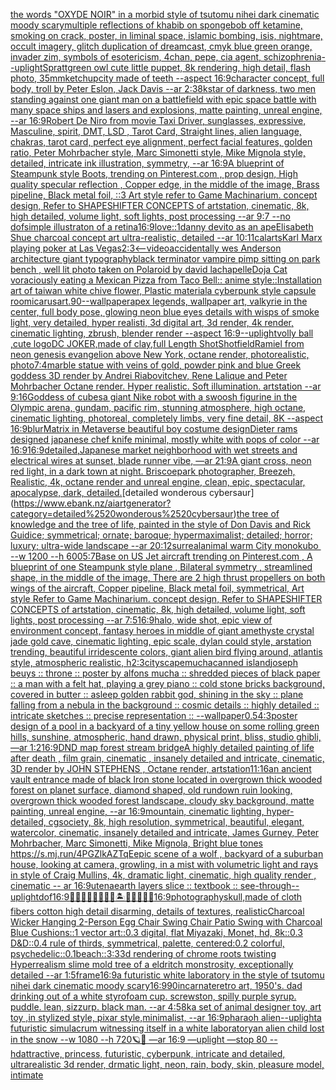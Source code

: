 [the words "OXYDE NOIR" in a morbid style of tsutomu nihei dark cinematic moody scary](https://www.ebank.nz/aiartgenerator?category=the%2520words%2520%22OXYDE%2520NOIR%22%2520in%2520a%2520morbid%2520style%2520of%2520tsutomu%2520nihei%2520dark%2520cinematic%2520moody%2520scary)[multiple reflections of khabib on spongebob off ketamine, smoking on crack, poster, in liminal space, islamic bombing, isis, nightmare, occult imagery, glitch duplication of dreamcast, cmyk blue green orange, invader zim, symbols of esotericism, 4chan, pepe, cia agent, schizophrenia](https://www.ebank.nz/aiartgenerator?category=multiple%2520reflections%2520of%2520khabib%2520on%2520spongebob%2520off%2520ketamine%2C%2520smoking%2520on%2520crack%2C%2520poster%2C%2520in%2520liminal%2520space%2C%2520islamic%2520bombing%2C%2520isis%2C%2520nightmare%2C%2520occult%2520imagery%2C%2520glitch%2520duplication%2520of%2520dreamcast%2C%2520cmyk%2520blue%2520green%2520orange%2C%2520invader%2520zim%2C%2520symbols%2520of%2520esotericism%2C%25204chan%2C%2520pepe%2C%2520cia%2520agent%2C%2520schizophrenia)[--uplight](https://www.ebank.nz/aiartgenerator?category=--uplight)[Spratt](https://www.ebank.nz/aiartgenerator?category=Spratt)[green owl cute little puppet, 8k rendering, high detail, flash photo, 35mm](https://www.ebank.nz/aiartgenerator?category=green%2520owl%2520cute%2520little%2520puppet%2C%25208k%2520rendering%2C%2520high%2520detail%2C%2520flash%2520photo%2C%252035mm)[ketchup](https://www.ebank.nz/aiartgenerator?category=ketchup)[city made of teeth --aspect 16:9](https://www.ebank.nz/aiartgenerator?category=city%2520made%2520of%2520teeth%2520--aspect%252016%3A9)[character concept, full body, troll by Peter Eslon, Jack Davis --ar 2:3](https://www.ebank.nz/aiartgenerator?category=character%2520concept%2C%2520full%2520body%2C%2520troll%2520by%2520Peter%2520Eslon%2C%2520Jack%2520Davis%2520--ar%25202%3A3)[8k](https://www.ebank.nz/aiartgenerator?category=8k)[star of darkness, two men standing against one giant man on a battlefield with epic space battle with many space ships and lasers and explosions, matte painting, unreal engine, --ar 16:9](https://www.ebank.nz/aiartgenerator?category=star%2520of%2520darkness%2C%2520two%2520men%2520standing%2520against%2520one%2520giant%2520man%2520on%2520a%2520battlefield%2520with%2520epic%2520space%2520battle%2520with%2520many%2520space%2520ships%2520and%2520lasers%2520and%2520explosions%2C%2520matte%2520painting%2C%2520unreal%2520engine%2C%2520--ar%252016%3A9)[Robert De Niro from movie Taxi Driver, sunglasses, expressive, Masculine, spirit, DMT, LSD , Tarot Card, Straight lines, alien language, chakras, tarot card, perfect eye alignment, perfect facial features, golden ratio, Peter Mohrbacher style, Marc Simonetti style, Mike Mignola style, detailed, intricate ink illustration, symmetry, --ar 16:9](https://www.ebank.nz/aiartgenerator?category=Robert%2520De%2520Niro%2520from%2520movie%2520Taxi%2520Driver%2C%2520sunglasses%2C%2520expressive%2C%2520Masculine%2C%2520spirit%2C%2520DMT%2C%2520LSD%2520%2C%2520Tarot%2520Card%2C%2520Straight%2520lines%2C%2520alien%2520language%2C%2520chakras%2C%2520tarot%2520card%2C%2520perfect%2520eye%2520alignment%2C%2520perfect%2520facial%2520features%2C%2520golden%2520ratio%2C%2520Peter%2520Mohrbacher%2520style%2C%2520Marc%2520Simonetti%2520style%2C%2520Mike%2520Mignola%2520style%2C%2520detailed%2C%2520intricate%2520ink%2520illustration%2C%2520symmetry%2C%2520--ar%252016%3A9)[A blueprint of Steampunk style Boots,    trending on Pinterest.com  , prop design, High quality specular reflection , Copper  edge, in the middle of the image, Brass pipeline,  Black metal foil,  ::3  Art style refer to Game Machinarium.  concept design, Refer to SHAPESHIFTER CONCEPTS  of artstation, cinematic,  8k, high detailed,  volume light,  soft lights,  post processing    --ar 9:7   --no dof](https://www.ebank.nz/aiartgenerator?category=A%2520blueprint%2520of%2520Steampunk%2520style%2520Boots%2C%2520%2520%2520%2520trending%2520on%2520Pinterest.com%2520%2520%2C%2520prop%2520design%2C%2520High%2520quality%2520specular%2520reflection%2520%2C%2520Copper%2520%2520edge%2C%2520in%2520the%2520middle%2520of%2520the%2520image%2C%2520Brass%2520pipeline%2C%2520%2520Black%2520metal%2520foil%2C%2520%2520%3A%3A3%2520%2520Art%2520style%2520refer%2520to%2520Game%2520Machinarium.%2520%2520concept%2520design%2C%2520Refer%2520to%2520SHAPESHIFTER%2520CONCEPTS%2520%2520of%2520artstation%2C%2520cinematic%2C%2520%25208k%2C%2520high%2520detailed%2C%2520%2520volume%2520light%2C%2520%2520soft%2520lights%2C%2520%2520post%2520processing%2520%2520%2520%2520--ar%25209%3A7%2520%2520%2520--no%2520dof)[simple illustraton of a retina](https://www.ebank.nz/aiartgenerator?category=simple%2520illustraton%2520of%2520a%2520retina)[16:9](https://www.ebank.nz/aiartgenerator?category=16%3A9)[](https://www.ebank.nz/aiartgenerator?category=)[love::1](https://www.ebank.nz/aiartgenerator?category=love%3A%3A1)[danny devito as an ape](https://www.ebank.nz/aiartgenerator?category=danny%2520devito%2520as%2520an%2520ape)[Elisabeth Shue charcoal concept art ultra-realistic, detailed --ar 10:11](https://www.ebank.nz/aiartgenerator?category=Elisabeth%2520Shue%2520charcoal%2520concept%2520art%2520ultra-realistic%2C%2520detailed%2520--ar%252010%3A11)[calarts](https://www.ebank.nz/aiartgenerator?category=calarts)[Karl Marx playing poker at Las Vegas](https://www.ebank.nz/aiartgenerator?category=Karl%2520Marx%2520playing%2520poker%2520at%2520Las%2520Vegas)[2:3](https://www.ebank.nz/aiartgenerator?category=2%3A3)[<--video](https://www.ebank.nz/aiartgenerator?category=%3C--video)[accidentally wes Anderson architecture giant  typography](https://www.ebank.nz/aiartgenerator?category=accidentally%2520wes%2520Anderson%2520architecture%2520giant%2520%2520typography)[black terminator vampire pimp sitting on park bench , well lit photo taken on Polaroid by david lachapelle](https://www.ebank.nz/aiartgenerator?category=black%2520terminator%2520vampire%2520pimp%2520sitting%2520on%2520park%2520bench%2520%2C%2520well%2520lit%2520photo%2520taken%2520on%2520Polaroid%2520by%2520david%2520lachapelle)[Doja Cat voraciously eating a Mexican Pizza from Taco Bell:: anime style::](https://www.ebank.nz/aiartgenerator?category=Doja%2520Cat%2520voraciously%2520eating%2520a%2520Mexican%2520Pizza%2520from%2520Taco%2520Bell%3A%3A%2520anime%2520style%3A%3A)[Installation art of taiwan white chive flower, Plastic material](https://www.ebank.nz/aiartgenerator?category=Installation%2520art%2520of%2520taiwan%2520white%2520chive%2520flower%2C%2520Plastic%2520material)[a cyberpunk style capsule room](https://www.ebank.nz/aiartgenerator?category=a%2520cyberpunk%2520style%2520capsule%2520room)[icarus](https://www.ebank.nz/aiartgenerator?category=icarus)[art](https://www.ebank.nz/aiartgenerator?category=art)[.90](https://www.ebank.nz/aiartgenerator?category=.90)[--wallpaper](https://www.ebank.nz/aiartgenerator?category=--wallpaper)[apex legends, wallpaper art, valkyrie in the center,  full body pose, glowing neon blue eyes details with wisps of smoke light, very detailed, hyper realisti, 3d digital art, 3d render, 4k render, cinematic lighting, zbrush, blender render --aspect 16:9](https://www.ebank.nz/aiartgenerator?category=apex%2520legends%2C%2520wallpaper%2520art%2C%2520valkyrie%2520in%2520the%2520center%2C%2520%2520full%2520body%2520pose%2C%2520glowing%2520neon%2520blue%2520eyes%2520details%2520with%2520wisps%2520of%2520smoke%2520light%2C%2520very%2520detailed%2C%2520hyper%2520realisti%2C%25203d%2520digital%2520art%2C%25203d%2520render%2C%25204k%2520render%2C%2520cinematic%2520lighting%2C%2520zbrush%2C%2520blender%2520render%2520--aspect%252016%3A9)[--uplight](https://www.ebank.nz/aiartgenerator?category=--uplight)[volly ball ,cute logo](https://www.ebank.nz/aiartgenerator?category=volly%2520ball%2520%2Ccute%2520logo)[DC JOKER,made of clay,full Length Shot](https://www.ebank.nz/aiartgenerator?category=DC%2520JOKER%2Cmade%2520of%2520clay%2Cfull%2520Length%2520Shot)[Shot](https://www.ebank.nz/aiartgenerator?category=Shot)[field](https://www.ebank.nz/aiartgenerator?category=field)[Ramiel from neon genesis evangelion above New York, octane render, photorealistic, photo](https://www.ebank.nz/aiartgenerator?category=Ramiel%2520from%2520neon%2520genesis%2520evangelion%2520above%2520New%2520York%2C%2520octane%2520render%2C%2520photorealistic%2C%2520photo)[7:4](https://www.ebank.nz/aiartgenerator?category=7%3A4)[marble statue with veins of gold, powder pink and blue Greek goddess 3D render by Andrei Riabovitchev, Rene Lalique and Peter Mohrbacher Octane render. Hyper realistic. Soft illumination. artstation --ar 9:16](https://www.ebank.nz/aiartgenerator?category=marble%2520statue%2520with%2520veins%2520of%2520gold%2C%2520powder%2520pink%2520and%2520blue%2520Greek%2520goddess%25203D%2520render%2520by%2520Andrei%2520Riabovitchev%2C%2520Rene%2520Lalique%2520and%2520Peter%2520Mohrbacher%2520Octane%2520render.%2520Hyper%2520realistic.%2520Soft%2520illumination.%2520artstation%2520--ar%25209%3A16)[Goddess of cubes](https://www.ebank.nz/aiartgenerator?category=Goddess%2520of%2520cubes)[a giant Nike robot with a swoosh figurine in the Olympic arena, gundam, pacific rim, stunning atmosphere, high octane, cinematic lighting, photoreal, completely limbs, very fine detail, 8K --aspect 16:9](https://www.ebank.nz/aiartgenerator?category=a%2520giant%2520Nike%2520robot%2520with%2520a%2520swoosh%2520figurine%2520in%2520the%2520Olympic%2520arena%2C%2520gundam%2C%2520pacific%2520rim%2C%2520stunning%2520atmosphere%2C%2520high%2520octane%2C%2520cinematic%2520lighting%2C%2520photoreal%2C%2520completely%2520limbs%2C%2520very%2520fine%2520detail%2C%25208K%2520--aspect%252016%3A9)[blur](https://www.ebank.nz/aiartgenerator?category=blur)[Matrix in Metaverse beautiful boy costume design](https://www.ebank.nz/aiartgenerator?category=Matrix%2520in%2520Metaverse%2520beautiful%2520boy%2520costume%2520design)[Dieter rams designed japanese chef knife minimal, mostly white with pops of color --ar 16:9](https://www.ebank.nz/aiartgenerator?category=Dieter%2520rams%2520designed%2520japanese%2520chef%2520knife%2520minimal%2C%2520mostly%2520white%2520with%2520pops%2520of%2520color%2520--ar%252016%3A9)[16:9](https://www.ebank.nz/aiartgenerator?category=16%3A9)[detailed,](https://www.ebank.nz/aiartgenerator?category=detailed%2C)[Japanese market neighborhood with wet streets and electrical wires at sunset, blade runner vibe, —ar 21:9](https://www.ebank.nz/aiartgenerator?category=Japanese%2520market%2520neighborhood%2520with%2520wet%2520streets%2520and%2520electrical%2520wires%2520at%2520sunset%2C%2520blade%2520runner%2520vibe%2C%2520%E2%80%94ar%252021%3A9)[A giant cross, neon red light, in a dark town at night. Briscoepark photographer, Breezeh, Realistic, 4k, octane render and unreal engine, clean, epic, spectacular, apocalypse, dark, detailed.](https://www.ebank.nz/aiartgenerator?category=A%2520giant%2520cross%2C%2520neon%2520red%2520light%2C%2520in%2520a%2520dark%2520town%2520at%2520night.%2520Briscoepark%2520photographer%2C%2520Breezeh%2C%2520Realistic%2C%25204k%2C%2520octane%2520render%2520and%2520unreal%2520engine%2C%2520clean%2C%2520epic%2C%2520spectacular%2C%2520apocalypse%2C%2520dark%2C%2520detailed.)[detailed wonderous cybersaur](https://www.ebank.nz/aiartgenerator?category=detailed%2520wonderous%2520cybersaur)[the tree of knowledge and the tree of life, painted in the style of Don Davis and Rick Guidice; symmetrical; ornate; baroque; hypermaximalist; detailed; horror; luxury; ultra-wide landscape --ar 20:12](https://www.ebank.nz/aiartgenerator?category=the%2520tree%2520of%2520knowledge%2520and%2520the%2520tree%2520of%2520life%2C%2520painted%2520in%2520the%2520style%2520of%2520Don%2520Davis%2520and%2520Rick%2520Guidice%3B%2520symmetrical%3B%2520ornate%3B%2520baroque%3B%2520hypermaximalist%3B%2520detailed%3B%2520horror%3B%2520luxury%3B%2520ultra-wide%2520landscape%2520--ar%252020%3A12)[surreal](https://www.ebank.nz/aiartgenerator?category=surreal)[animal warm City monokubo  --w 1200 --h 600](https://www.ebank.nz/aiartgenerator?category=animal%2520warm%2520City%2520monokubo%C2%A0%2520--w%25201200%2520--h%2520600)[5:7](https://www.ebank.nz/aiartgenerator?category=5%3A7)[Base on US Jet aircraft trending on Pinterest.com , A blueprint of one Steampunk style plane , Bilateral symmetry , streamlined shape, in the middle of the image,  There are 2 high thrust propellers on both wings of the aircraft, Copper pipeline,  Black metal foil, symmetrical,  Art style Refer to Game Machinarium.  concept design, Refer to SHAPESHIFTER CONCEPTS  of artstation, cinematic,  8k, high detailed,  volume light,  soft lights,  post processing    --ar 7:5](https://www.ebank.nz/aiartgenerator?category=Base%2520on%2520US%2520Jet%2520aircraft%2520trending%2520on%2520Pinterest.com%2520%2C%2520A%2520blueprint%2520of%2520one%2520Steampunk%2520style%2520plane%2520%2C%2520Bilateral%2520symmetry%2520%2C%2520streamlined%2520shape%2C%2520in%2520the%2520middle%2520of%2520the%2520image%2C%2520%2520There%2520are%25202%2520high%2520thrust%2520propellers%2520on%2520both%2520wings%2520of%2520the%2520aircraft%2C%2520Copper%2520pipeline%2C%2520%2520Black%2520metal%2520foil%2C%2520symmetrical%2C%2520%2520Art%2520style%2520Refer%2520to%2520Game%2520Machinarium.%2520%2520concept%2520design%2C%2520Refer%2520to%2520SHAPESHIFTER%2520CONCEPTS%2520%2520of%2520artstation%2C%2520cinematic%2C%2520%25208k%2C%2520high%2520detailed%2C%2520%2520volume%2520light%2C%2520%2520soft%2520lights%2C%2520%2520post%2520processing%2520%2520%2520%2520--ar%25207%3A5)[16:9](https://www.ebank.nz/aiartgenerator?category=16%3A9)[halo, wide shot, epic view of environment concept, fantasy heroes in middle of giant amethyste crystal jade gold cave, cinematic lighting, epic scale, dylan could style, arstation trending, beautiful irridescente colors, giant alien bird flying around, atlantis style, atmospheric realistic, h](https://www.ebank.nz/aiartgenerator?category=halo%2C%2520wide%2520shot%2C%2520epic%2520view%2520of%2520environment%2520concept%2C%2520fantasy%2520heroes%2520in%2520middle%2520of%2520giant%2520amethyste%2520crystal%2520jade%2520gold%2520cave%2C%2520cinematic%2520lighting%2C%2520epic%2520scale%2C%2520dylan%2520could%2520style%2C%2520arstation%2520trending%2C%2520beautiful%2520irridescente%2520colors%2C%2520giant%2520alien%2520bird%2520flying%2520around%2C%2520atlantis%2520style%2C%2520atmospheric%2520realistic%2C%2520h)[2:3](https://www.ebank.nz/aiartgenerator?category=2%3A3)[cityscape](https://www.ebank.nz/aiartgenerator?category=cityscape)[mucha](https://www.ebank.nz/aiartgenerator?category=mucha)[canned island](https://www.ebank.nz/aiartgenerator?category=canned%2520island)[joseph beuys :: throne :: poster by alfons mucha :: shredded pieces of black paper :: a man with a felt hat, playing a grey piano :: cold stone bricks background, covered in butter :: asleep golden rabbit god, shining in the sky :: plane falling from a nebula in the background :: cosmic details :: highly detailed :: intricate sketches :: precise representation :: --wallpaper](https://www.ebank.nz/aiartgenerator?category=joseph%2520beuys%2520%3A%3A%2520throne%2520%3A%3A%2520poster%2520by%2520alfons%2520mucha%2520%3A%3A%2520shredded%2520pieces%2520of%2520black%2520paper%2520%3A%3A%2520a%2520man%2520with%2520a%2520felt%2520hat%2C%2520playing%2520a%2520grey%2520piano%2520%3A%3A%2520cold%2520stone%2520bricks%2520background%2C%2520covered%2520in%2520butter%2520%3A%3A%2520asleep%2520golden%2520rabbit%2520god%2C%2520shining%2520in%2520the%2520sky%2520%3A%3A%2520plane%2520falling%2520from%2520a%2520nebula%2520in%2520the%2520background%2520%3A%3A%2520cosmic%2520details%2520%3A%3A%2520highly%2520detailed%2520%3A%3A%2520intricate%2520sketches%2520%3A%3A%2520precise%2520representation%2520%3A%3A%2520--wallpaper)[0.5](https://www.ebank.nz/aiartgenerator?category=0.5)[4:3](https://www.ebank.nz/aiartgenerator?category=4%3A3)[poster design of a pool in a backyard of a tiny yellow house on some rolling green hills, sunshine, atmospheric, hand drawn, physical print, bliss, studio ghibli,   —ar 1:2](https://www.ebank.nz/aiartgenerator?category=poster%2520design%2520of%2520a%2520pool%2520in%2520a%2520backyard%2520of%2520a%2520tiny%2520yellow%2520house%2520on%2520some%2520rolling%2520green%2520hills%2C%2520sunshine%2C%2520atmospheric%2C%2520hand%2520drawn%2C%2520physical%2520print%2C%2520bliss%2C%2520studio%2520ghibli%2C%2520%2520%2520%E2%80%94ar%25201%3A2)[16:9](https://www.ebank.nz/aiartgenerator?category=16%3A9)[DND map forest stream bridge](https://www.ebank.nz/aiartgenerator?category=DND%2520map%2520forest%2520stream%2520bridge)[A highly detailed painting of life after death  , film grain, cinematic , insanely detailed and intricate, cinematic, 3D render by JOHN STEPHENS  , Octane render, artstation](https://www.ebank.nz/aiartgenerator?category=A%2520highly%2520detailed%2520painting%2520of%2520life%2520after%2520death%2520%2520%2C%2520film%2520grain%2C%2520cinematic%2520%2C%2520insanely%2520detailed%2520and%2520intricate%2C%2520cinematic%2C%25203D%2520render%2520by%2520JOHN%2520STEPHENS%2520%2520%2C%2520Octane%2520render%2C%2520artstation)[11:16](https://www.ebank.nz/aiartgenerator?category=11%3A16)[an ancient vault entrance made of black Iron stone located in overgrown thick wooded forest on planet surface, diamond shaped, old rundown ruin looking, overgrown thick wooded forest landscape, cloudy sky background, matte painting, unreal engine, --ar 16:9](https://www.ebank.nz/aiartgenerator?category=an%2520ancient%2520vault%2520entrance%2520made%2520of%2520black%2520Iron%2520stone%2520located%2520in%2520overgrown%2520thick%2520wooded%2520forest%2520on%2520planet%2520surface%2C%2520diamond%2520shaped%2C%2520old%2520rundown%2520ruin%2520looking%2C%2520overgrown%2520thick%2520wooded%2520forest%2520landscape%2C%2520cloudy%2520sky%2520background%2C%2520matte%2520painting%2C%2520unreal%2520engine%2C%2520--ar%252016%3A9)[mountain, cinematic lighting, hyper-detailed, cgsociety, 8k, high resolution, symmetrical, beautiful, elegant, watercolor, cinematic, insanely detailed and intricate, James Gurney, Peter Mohrbacher, Marc Simonetti, Mike Mignola, Bright blue tones <https://s.mj.run/4PGZlkAZTqE>](https://www.ebank.nz/aiartgenerator?category=mountain%2C%2520cinematic%2520lighting%2C%2520hyper-detailed%2C%2520cgsociety%2C%25208k%2C%2520high%2520resolution%2C%2520symmetrical%2C%2520beautiful%2C%2520elegant%2C%2520watercolor%2C%2520cinematic%2C%2520insanely%2520detailed%2520and%2520intricate%2C%2520James%2520Gurney%2C%2520Peter%2520Mohrbacher%2C%2520Marc%2520Simonetti%2C%2520Mike%2520Mignola%2C%2520Bright%2520blue%2520tones%2520%3Chttps%3A//s.mj.run/4PGZlkAZTqE%3E)[epic scene of a wolf , backyard of a suburban house, looking at camera, growling, in a mist with volumetric light and rays in style of Craig Mullins, 4k, dramatic light, cinematic, high quality render , cinematic -- ar 16:9](https://www.ebank.nz/aiartgenerator?category=epic%2520scene%2520of%2520a%2520wolf%2520%2C%2520backyard%2520of%2520a%2520suburban%2520house%2C%2520looking%2520at%2520camera%2C%2520growling%2C%2520in%2520a%2520mist%2520with%2520volumetric%2520light%2520and%2520rays%2520in%2520style%2520of%2520Craig%2520Mullins%2C%25204k%2C%2520dramatic%2520light%2C%2520cinematic%2C%2520high%2520quality%2520render%2520%2C%2520cinematic%2520--%2520ar%252016%3A9)[utena](https://www.ebank.nz/aiartgenerator?category=utena)[earth layers slice :: textbook :: see-through](https://www.ebank.nz/aiartgenerator?category=earth%2520layers%2520slice%2520%3A%3A%2520textbook%2520%3A%3A%2520see-through)[--uplight](https://www.ebank.nz/aiartgenerator?category=--uplight)[dof](https://www.ebank.nz/aiartgenerator?category=dof)[16:9](https://www.ebank.nz/aiartgenerator?category=16%3A9)[🧞‍♂️🧞‍♀️🧞👾🐙🦑🏝🌌🌊🔮🏴‍☠️](https://www.ebank.nz/aiartgenerator?category=%F0%9F%A7%9E%E2%80%8D%E2%99%82%EF%B8%8F%F0%9F%A7%9E%E2%80%8D%E2%99%80%EF%B8%8F%F0%9F%A7%9E%F0%9F%91%BE%F0%9F%90%99%F0%9F%A6%91%F0%9F%8F%9D%F0%9F%8C%8C%F0%9F%8C%8A%F0%9F%94%AE%F0%9F%8F%B4%E2%80%8D%E2%98%A0%EF%B8%8F)[16:9](https://www.ebank.nz/aiartgenerator?category=16%3A9)[photography](https://www.ebank.nz/aiartgenerator?category=photography)[skull,made of cloth fibers cotton high detail disarming, details of textures, realistic](https://www.ebank.nz/aiartgenerator?category=skull%2Cmade%2520of%2520cloth%2520fibers%2520cotton%2520high%2520detail%2520disarming%2C%2520details%2520of%2520textures%2C%2520realistic)[Charcoal Wicker Hanging 2-Person Egg Chair Swing Chair Patio Swing with Charcoal Blue Cushions::1 vector art::0.3 digital, flat Miyazaki, Monet, hd, 8k::0.3 D&D::0.4 rule of thirds, symmetrical, palette, centered:0.2 colorful, psychedelic::0.1](https://www.ebank.nz/aiartgenerator?category=Charcoal%2520Wicker%2520Hanging%25202-Person%2520Egg%2520Chair%2520Swing%2520Chair%2520Patio%2520Swing%2520with%2520Charcoal%2520Blue%2520Cushions%3A%3A1%2520vector%2520art%3A%3A0.3%2520digital%2C%2520flat%2520Miyazaki%2C%2520Monet%2C%2520hd%2C%25208k%3A%3A0.3%2520D%26D%3A%3A0.4%2520rule%2520of%2520thirds%2C%2520symmetrical%2C%2520palette%2C%2520centered%3A0.2%2520colorful%2C%2520psychedelic%3A%3A0.1)[beach::](https://www.ebank.nz/aiartgenerator?category=beach%3A%3A)[3:3](https://www.ebank.nz/aiartgenerator?category=3%3A3)[3d rendering of chrome roots twisting Hyperrealism slime mold tree of a eldritch monstrosity, exceptionally detailed --ar 1:5](https://www.ebank.nz/aiartgenerator?category=3d%2520rendering%2520of%2520chrome%2520roots%2520twisting%2520Hyperrealism%2520slime%2520mold%2520tree%2520of%2520a%2520eldritch%2520monstrosity%2C%2520exceptionally%2520detailed%2520--ar%25201%3A5)[frame](https://www.ebank.nz/aiartgenerator?category=frame)[16:9](https://www.ebank.nz/aiartgenerator?category=16%3A9)[a futuristic white laboratory in the style of tsutomu nihei dark cinematic moody scary](https://www.ebank.nz/aiartgenerator?category=a%2520futuristic%2520white%2520laboratory%2520in%2520the%2520style%2520of%2520tsutomu%2520nihei%2520dark%2520cinematic%2520moody%2520scary)[16:9](https://www.ebank.nz/aiartgenerator?category=16%3A9)[90](https://www.ebank.nz/aiartgenerator?category=90)[incarnate](https://www.ebank.nz/aiartgenerator?category=incarnate)[retro art, 1950's. dad drinking out of a white styrofoam cup. screwston, spilly purple syrup. puddle. lean, sizzurp. black man. --ar 4:5](https://www.ebank.nz/aiartgenerator?category=retro%2520art%2C%25201950%27s.%2520dad%2520drinking%2520out%2520of%2520a%2520white%2520styrofoam%2520cup.%2520screwston%2C%2520spilly%2520purple%2520syrup.%2520puddle.%2520lean%2C%2520sizzurp.%2520black%2520man.%2520--ar%25204%3A5)[8k](https://www.ebank.nz/aiartgenerator?category=8k)[a set of animal designer toy, art toy  ,in stylized style, pixar style,minimalist, --ar 16:9](https://www.ebank.nz/aiartgenerator?category=a%2520set%2520of%2520animal%2520designer%2520toy%2C%2520art%2520toy%2520%2520%2Cin%2520stylized%2520style%2C%2520pixar%2520style%2Cminimalist%2C%2520--ar%252016%3A9)[pharaoh alien](https://www.ebank.nz/aiartgenerator?category=pharaoh%2520alien)[--uplight](https://www.ebank.nz/aiartgenerator?category=--uplight)[a futuristic simulacrum witnessing itself in a white laboratory](https://www.ebank.nz/aiartgenerator?category=a%2520futuristic%2520simulacrum%2520witnessing%2520itself%2520in%2520a%2520white%2520laboratory)[an alien child lost in the snow --w 1080 --h 720](https://www.ebank.nz/aiartgenerator?category=an%2520alien%2520child%2520lost%2520in%2520the%2520snow%2520--w%25201080%2520--h%2520720)[🪐🥀 —ar 16:9 —uplight —stop 80 --hd](https://www.ebank.nz/aiartgenerator?category=%F0%9F%AA%90%F0%9F%A5%80%2520%E2%80%94ar%252016%3A9%2520%E2%80%94uplight%2520%E2%80%94stop%252080%2520--hd)[attractive, princess, futuristic, cyberpunk, intricate and detailed, ultrarealistic 3d render, drmatic light, neon, rain, body, skin, pleasure model, intimate](https://www.ebank.nz/aiartgenerator?category=attractive%2C%2520princess%2C%2520futuristic%2C%2520cyberpunk%2C%2520intricate%2520and%2520detailed%2C%2520ultrarealistic%25203d%2520render%2C%2520drmatic%2520light%2C%2520neon%2C%2520rain%2C%2520body%2C%2520skin%2C%2520pleasure%2520model%2C%2520intimate)